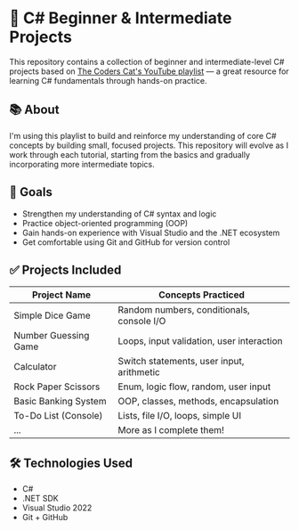 # 🎲 C# Beginner & Intermediate Projects

This repository contains a collection of beginner and intermediate-level C# projects based on 
[The Coders Cat's YouTube playlist](https://www.youtube.com/playlist?list=PLu0W_9lII9ah7DDtYtflgwMwpT3xmjXY9) 
— a great resource for learning C# fundamentals through hands-on practice.

## 📚 About

I'm using this playlist to build and reinforce my understanding of core C# concepts by building small, 
focused projects. This repository will evolve as I work through each tutorial, starting from the basics 
and gradually incorporating more intermediate topics.

## 🎯 Goals

- Strengthen my understanding of C# syntax and logic
- Practice object-oriented programming (OOP)
- Gain hands-on experience with Visual Studio and the .NET ecosystem
- Get comfortable using Git and GitHub for version control

## ✅ Projects Included

| Project Name          | Concepts Practiced                          |
|-----------------------|---------------------------------------------|
| Simple Dice Game      | Random numbers, conditionals, console I/O   |
| Number Guessing Game  | Loops, input validation, user interaction   |
| Calculator            | Switch statements, user input, arithmetic   |
| Rock Paper Scissors   | Enum, logic flow, random, user input        |
| Basic Banking System  | OOP, classes, methods, encapsulation        |
| To-Do List (Console)  | Lists, file I/O, loops, simple UI           |
| ...                   | More as I complete them!                    |

## 🛠️ Technologies Used

- C#
- .NET SDK
- Visual Studio 2022
- Git + GitHub
